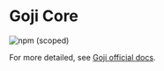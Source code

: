 # Goji Core

![npm (scoped)](https://img.shields.io/npm/v/@goji/core)

For more detailed, see [Goji official docs](https://goji.js.org).
